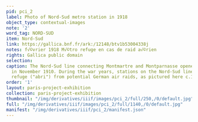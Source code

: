 ```yaml
---
pid: pci_2
label: Photo of Nord-Sud metro station in 1918
object_type: contextual-images
note: '2'
word_tag: NORD-SUD
item: Nord-Sud
link: https://gallica.bnf.fr/ark:/12148/btv1b53004338j
notes: f√©vrier 1918 M√©tro refuge en cas de raid a√©rien
rights: Gallica public domain
selection: 
caption: The Nord-Sud line connecting Montmartre and Montparnasse opened to the public
  in November 1910. During the war years, stations on the Nord-Sud line served as
  refuge ("abri") from potential German air raids, as pictured here c.1918.
order: '1'
layout: paris-project-exhibition
collection: paris-project-exhibition
thumbnail: "/img/derivatives/iiif/images/pci_2/full/250,/0/default.jpg"
full: "/img/derivatives/iiif/images/pci_2/full/1140,/0/default.jpg"
manifest: "/img/derivatives/iiif/pci_2/manifest.json"
---
```

